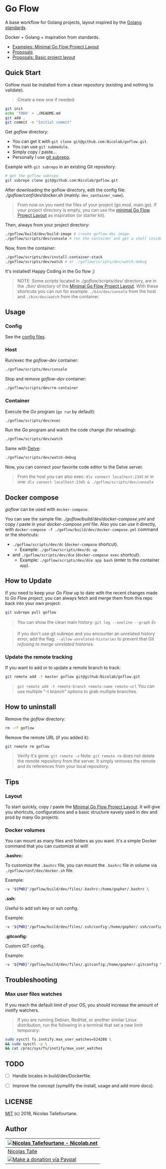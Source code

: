 # Go Flow

A base workflow for Golang projects, layout inspired by the [Golang standards](https://github.com/golang-standards/project-layout).

Docker + Golang + inspiration from standards.

* [Examples: Minimal Go Flow Project Layout](examples/minimal-goflow-project-layout)
* [Proposals](docs/dev/proposals)
* [Proposals: Basic project layout](docs/dev/proposals/basic-project-layout.md)


## Quick Start

Goflow must be installed from a clean repository (existing and nothing to validate).

> Create a new one if needed:

```sh
git init
echo 'TODO' > ./README.md
git add .
git commit -m "Initial commit"
```

Get _goflow_ directory:

* You can get it with `git clone git@github.com:Nicolab/goflow.git`.
* You can use `git submodule`.
* Simply copy / paste...
* Personally I use [git subrepo](https://github.com/ingydotnet/git-subrepo).

Example with `git subrepo` in an existing Git repository:

```sh
# get the goflow subrepo
git subrepo clone git@github.com:Nicolab/goflow.git
```

After downloading the goflow directory, edit the config file: _./goflow/conf/dev/docker.sh_ (mainly: `dev_container_name`).

> From now on you need the files of your project (go.mod, main.go).
> If your project directory is empty, you can use the [minimal Go Flow Project Layout](examples/minimal-goflow-project-layout) as inspiration (or starter kit).

Then, always from your project directory:

```sh
./goflow/build/dev/build-image # create goflow-dev image
./goflow/scripts/dev/console # run the container and get a shell inside
```

Now, from the container:

```sh
./goflow/scripts/dev/install-container-stack
./goflow/scripts/dev/watch # or ./goflow/scripts/dev/watch-debug
```

It's installed!
Happy Coding in the Go flow ;)

> NOTE: Some scripts located in _./goflow/scripts/dev/_  directory, are in the _./bin/_ directory of the [Minimal Go Flow Project Layout](examples/minimal-goflow-project-layout).
> With these shortcuts you can run for example: `./bin/dev/console` from the host and `./bin/dev/watch` from the container.


## Usage

### Config

See the [config files](goflow/conf/dev).

### Host

Run/exec the _goflow-dev_ container:

```sh
./goflow/scripts/dev/console
```

Stop and remove _goflow-dev_ container:

```sh
./goflow/scripts/dev/rm-container
```

### Container

Execute the _Go_ program (`go run` by default):

```sh
./goflow/scripts/dev/exec
```

Run the _Go_ program and watch the code change (for reloading):

```sh
./goflow/scripts/dev/watch
```

Same with [Delve](https://github.com/go-delve/delve):

```sh
./goflow/scripts/dev/watch-debug
```

Now, you can connect your favorite code editor to the Delve server.

> From the host you can also exec: `dlv connect localhost:2345`
> or in one: `dlv connect localhost:2345 & ./goflow/scripts/dev/console`


## Docker compose

_goflow_ can be used with `docker-compose`.

You can see the sample file: _./goflow/build/dev/docker-compose.yml_ and copy / paste in your _docker-compose.yml_ file.
Also you can use it directly, with `docker-compose -f ./goflow/build/dev/docker-compose.yml` command or the shortcuts:

* `./goflow/scripts/dev/dc` (`docker-compose` shortcut).
  * Example: `./goflow/scripts/dev/dc up`
* and `./goflow/scripts/dev/dce` (`docker-compose exec` shortcut).
  * Example: `./goflow/scripts/dev/dce app bash` (enter to the container `app`).


## How to Update

If you need to keep your _Go Flow_ up to date with the recent changes made to _Go Flow project_,
you can always fetch and merge them from this repo back into your own project:

```sh
git subrepo pull goflow
```

> You can show the clean main history: `git log --oneline --graph` 👍

> If you don't use git subrepo and you encounter an unrelated history error,
> add the flag: `--allow-unrelated-histories` to prevent that Git _refusing to merge unrelated histories_.

### Update the remote tracking

If you want to add or to update a remote branch to track:

```sh
git remote add -t master goflow git@github:Nicolab/goflow.git
```

> ```git remote add -t remote-branch remote-name remote-url```
You can use multiple "-t branch" options to grab multiple branches.


## How to uninstall

Remove the _goflow_ directory:

```sh
rm -rf goflow
```

Remove the remote URL (if you added it):

```sh
git remote rm goflow
```

> Verify it's gone: `git remote -v`
> Note: `git remote rm` does not delete the remote repository from the server. It simply removes the remote and its references from your local repository.


## Tips

### Layout

To start quickly, copy / paste the [Minimal Go Flow Project Layout](examples/minimal-goflow-project-layout).
It will give you shortcuts, configurations and a basic structure eavely used in dev and prod by many Go projects.


### Docker volumes

You can mount as many files and folders as you want. It's a simple Docker command that you can customize at will!

__.bashrc:__

To customize the `.bashrc` file, you can mount the `.bashrc` file in volume via `./goflow/conf/dev/docker.sh` file.

Example:

```sh
-v "${PWD}"/goflow/build/dev/files/.bashrc:/home/gopher/.bashrc \
```

__.ssh:__

Useful to add ssh key or ssh config.

Example:

```sh
-v "${PWD}"/goflow/build/dev/files/.ssh/config:/home/gopher/.ssh/config \
```

__.gitconfig:__

Custom GIT config.

Example:

```sh
-v "${PWD}"/goflow/build/dev/files/.gitconfig:/home/gopher/.gitconfig \
```


## Troubleshooting

### Max user files watches

If you reach the default limit of your OS, you should increase the amount of inotify watchers.

> If you are running Debian, RedHat, or another similar Linux distribution, run the following in a terminal that set a new limit temporary:

```sh
sudo sysctl fs.inotify.max_user_watches=524288 \
&& sudo sysctl -p \
&& cat /proc/sys/fs/inotify/max_user_watches
```


## TODO

* [ ] Handle locales in build/dev/Dockerfile.
* [ ] Improve the concept (symplify the install, usage and add more docs).


## LICENSE

[MIT](https://github.com/Nicolab/goflow/blob/master/LICENSE) (c) 2018, Nicolas Tallefourtane.


## Author

| [![Nicolas Tallefourtane - Nicolab.net](https://www.gravatar.com/avatar/d7dd0f4769f3aa48a3ecb308f0b457fc?s=64)](https://nicolab.net) |
|---|
| [Nicolas Talle](https://nicolab.net) |
| [![Make a donation via Paypal](https://www.paypalobjects.com/en_US/i/btn/btn_donate_SM.gif)](https://www.paypal.com/cgi-bin/webscr?cmd=_s-xclick&hosted_button_id=PGRH4ZXP36GUC) |

